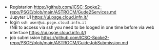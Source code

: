 - Registarion https://github.com/ICSC-Spoke2-repo/PSGE/blob/main/ASTROCM/Gude2Services.md
- Jupyter UI https://ui.psge.cloud.infn.it/
- login ```ssh user@ui.psge.cloud.infn.it``` <br>(NB to access via ssh you need to be looged in one time before via web interface https://ui.psge.cloud.infn.it/)
- job submission https://github.com/ICSC-Spoke2-repo/PSGE/blob/main/ASTROCM/GuideJobSubmission.md
